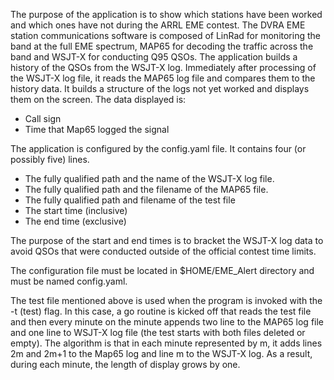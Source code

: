 The purpose of the application is to show which stations have been worked and
which ones have not during the ARRL EME contest.  The DVRA EME
station communications software is composed of LinRad for monitoring the band
at the full EME spectrum, MAP65 for decoding the traffic across the band and
WSJT-X for conducting Q95 QSOs.
The application builds a history of the QSOs from the WSJT-X log.  Immediately
after processing of the WSJT-X log file, it reads the MAP65 log file and compares
them to the history data.  It builds a structure of the logs not yet worked and
displays them on the screen.  The data displayed is:
+ Call sign
+ Time that Map65 logged the signal

The application is configured by the config.yaml file.  It contains four (or
  possibly five) lines.
+ The fully qualified path and the name of the WSJT-X log file.  
+ The fully qualified path and the filename of the MAP65 file.
+ The fully qualified path and filename of the test file
+ The start time (inclusive)
+ The end time (exclusive)

The purpose of the start and end times is to bracket the WSJT-X log data to
avoid QSOs that were conducted outside of the official contest time limits.

The configuration file must be located in $HOME/EME_Alert directory and must be
named config.yaml.

The test file mentioned above is used when the program is invoked with the -t
(test) flag.  In this case, a go routine is kicked off that reads the test file
and then every minute on the minute appends two line to the MAP65 log file and
one line to WSJT-X log file (the test starts with both files deleted or empty).
The algorithm is that in each minute represented by m, it adds lines 2m and 2m+1
to the Map65 log and line m to the WSJT-X log.  As a result, during each minute,
the length of display grows by one.
